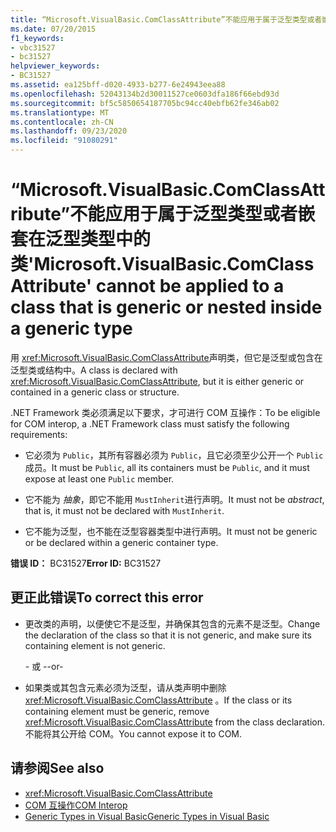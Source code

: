 ```yaml
---
title: “Microsoft.VisualBasic.ComClassAttribute”不能应用于属于泛型类型或者嵌套在泛型类型中的类
ms.date: 07/20/2015
f1_keywords:
- vbc31527
- bc31527
helpviewer_keywords:
- BC31527
ms.assetid: ea125bff-d020-4933-b277-6e24943eea88
ms.openlocfilehash: 52043134b2d30011527ce0603dfa186f66ebd93d
ms.sourcegitcommit: bf5c5850654187705bc94cc40ebfb62fe346ab02
ms.translationtype: MT
ms.contentlocale: zh-CN
ms.lasthandoff: 09/23/2020
ms.locfileid: "91080291"
---
```

# <a name="microsoftvisualbasiccomclassattribute-cannot-be-applied-to-a-class-that-is-generic-or-nested-inside-a-generic-type"></a><span data-ttu-id="d73db-102">“Microsoft.VisualBasic.ComClassAttribute”不能应用于属于泛型类型或者嵌套在泛型类型中的类</span><span class="sxs-lookup"><span data-stu-id="d73db-102">'Microsoft.VisualBasic.ComClassAttribute' cannot be applied to a class that is generic or nested inside a generic type</span></span>

<span data-ttu-id="d73db-103">用 <xref:Microsoft.VisualBasic.ComClassAttribute>声明类，但它是泛型或包含在泛型类或结构中。</span><span class="sxs-lookup"><span data-stu-id="d73db-103">A class is declared with <xref:Microsoft.VisualBasic.ComClassAttribute>, but it is either generic or contained in a generic class or structure.</span></span>  
  
 <span data-ttu-id="d73db-104">.NET Framework 类必须满足以下要求，才可进行 COM 互操作：</span><span class="sxs-lookup"><span data-stu-id="d73db-104">To be eligible for COM interop, a .NET Framework class must satisfy the following requirements:</span></span>  
  
- <span data-ttu-id="d73db-105">它必须为 `Public`，其所有容器必须为 `Public`，且它必须至少公开一个 `Public` 成员。</span><span class="sxs-lookup"><span data-stu-id="d73db-105">It must be `Public`, all its containers must be `Public`, and it must expose at least one `Public` member.</span></span>  
  
- <span data-ttu-id="d73db-106">它不能为 *抽象*，即它不能用 `MustInherit`进行声明。</span><span class="sxs-lookup"><span data-stu-id="d73db-106">It must not be *abstract*, that is, it must not be declared with `MustInherit`.</span></span>  
  
- <span data-ttu-id="d73db-107">它不能为泛型，也不能在泛型容器类型中进行声明。</span><span class="sxs-lookup"><span data-stu-id="d73db-107">It must not be generic or be declared within a generic container type.</span></span>  
  
 <span data-ttu-id="d73db-108">**错误 ID：** BC31527</span><span class="sxs-lookup"><span data-stu-id="d73db-108">**Error ID:** BC31527</span></span>  
  
## <a name="to-correct-this-error"></a><span data-ttu-id="d73db-109">更正此错误</span><span class="sxs-lookup"><span data-stu-id="d73db-109">To correct this error</span></span>  
  
- <span data-ttu-id="d73db-110">更改类的声明，以便使它不是泛型，并确保其包含的元素不是泛型。</span><span class="sxs-lookup"><span data-stu-id="d73db-110">Change the declaration of the class so that it is not generic, and make sure its containing element is not generic.</span></span>  
  
     <span data-ttu-id="d73db-111">\- 或 -</span><span class="sxs-lookup"><span data-stu-id="d73db-111">-or-</span></span>  
  
- <span data-ttu-id="d73db-112">如果类或其包含元素必须为泛型，请从类声明中删除 <xref:Microsoft.VisualBasic.ComClassAttribute> 。</span><span class="sxs-lookup"><span data-stu-id="d73db-112">If the class or its containing element must be generic, remove <xref:Microsoft.VisualBasic.ComClassAttribute> from the class declaration.</span></span> <span data-ttu-id="d73db-113">不能将其公开给 COM。</span><span class="sxs-lookup"><span data-stu-id="d73db-113">You cannot expose it to COM.</span></span>  
  
## <a name="see-also"></a><span data-ttu-id="d73db-114">请参阅</span><span class="sxs-lookup"><span data-stu-id="d73db-114">See also</span></span>

- <xref:Microsoft.VisualBasic.ComClassAttribute>
- [<span data-ttu-id="d73db-115">COM 互操作</span><span class="sxs-lookup"><span data-stu-id="d73db-115">COM Interop</span></span>](../programming-guide/com-interop/index.md)
- [<span data-ttu-id="d73db-116">Generic Types in Visual Basic</span><span class="sxs-lookup"><span data-stu-id="d73db-116">Generic Types in Visual Basic</span></span>](../programming-guide/language-features/data-types/generic-types.md)
